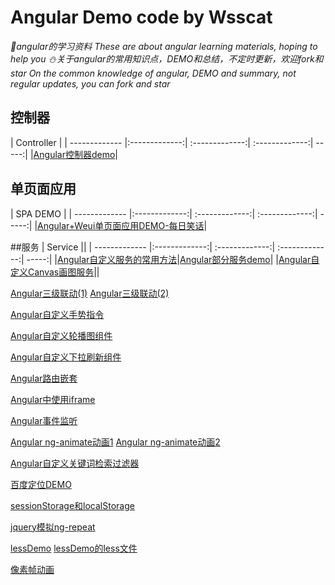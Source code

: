 # Angular Demo code by Wsscat

_:rabbit:angular的学习资料 These are about angular learning materials, hoping to help you :snowman:关于angular的常用知识点，DEMO和总结，不定时更新，欢迎fork和star On the common knowledge of angular, DEMO and summary, not regular updates, you can fork and star_

## 控制器

| Controller |
| ------------- |:-------------:| :-------------:| :-------------:| -----:|
|[Angular控制器demo](https://wscats.github.io/angular-demo/view/student.html)|


## 单页面应用
| SPA DEMO |
| ------------- |:-------------:| :-------------:| :-------------:| -----:|
|[Angular+Weui单页面应用DEMO-每日笑话](https://wscats.github.io/angular-demo/weui每日笑话.html)|


##服务
| Service ||
| ------------- |:-------------:| :-------------:| :-------------:| -----:|
|[Angular自定义服务的常用方法](https://github.com/Wscats/angular-demo/blob/gh-pages/%E5%B8%B8%E7%94%A8%E8%87%AA%E5%AE%9A%E4%B9%89%E6%9C%8D%E5%8A%A1%E6%96%B9%E6%B3%95.md)|[Angular部分服务demo](https://wscats.github.io/angular-demo/部分服务demo.html)|
|[Angular自定义Canvas画图服务](https://wscats.github.io/angular-demo/Angular自定义Canvas画图服务.html)||


[Angular三级联动(1)](https://wscats.github.io/angular-demo/%E4%B8%89%E7%BA%A7%E8%81%94%E5%8A%A8.html)
[Angular三级联动(2)](https://wscats.github.io/angular-demo/三级联动改进.html)





[Angular自定义手势指令](https://wscats.github.io/angular-demo/自定义手势事件.html)


[Angular自定义轮播图组件](https://wscats.github.io/angular-demo/自定义directive轮播图.html)


[Angular自定义下拉刷新组件](https://wscats.github.io/angular-demo/下拉刷新.html)


[Angular路由嵌套](https://wscats.github.io/angular-demo/UI路由嵌套DEMO.html)


[Angular中使用iframe](https://wscats.github.io/angular-demo/iframesdemo.html)


[Angular事件监听](https://wscats.github.io/angular-demo/事件监听.html)


[Angular ng-animate动画1](https://wscats.github.io/angular-demo/ng-animate动画.html)
[Angular ng-animate动画2](https://wscats.github.io/angular-demo/ng-animate动画2.html)


[Angular自定义关键词检索过滤器](https://wscats.github.io/angular-demo/自定义关键词检索过滤器.html)


[百度定位DEMO](https://wscats.github.io/angular-demo/百度地图定位DEMO.html)


[sessionStorage和localStorage](https://wscats.github.io/angular-demo/sessionStoragelocalStorage.html)


[jquery模拟ng-repeat](https://wscats.github.io/angular-demo/jquery模拟ng-repeat.html)


[lessDemo](https://wscats.github.io/angular-demo/lessDemo.html)
[lessDemo的less文件](https://wscats.github.io/angular-demo/stylesheets/styles.less)


[像素帧动画](https://wscats.github.io/angular-demo/像素动画.html)
